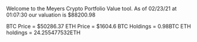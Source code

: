 Welcome to the Meyers Crypto Portfolio Value tool. 
As of 02/23/21 at 01:07:30 our valuation is $88200.98 

BTC Price = $50286.37
 ETH Price = $1604.6
BTC Holdings = 0.98BTC
 ETH holdings = 24.255477532ETH 
